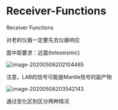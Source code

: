 # Receiver-Functions


Receiver Functions

对老的仪器一定要先去仪器响应

震中距要求：远震(teleseismic)

![image-20200506202104465](/image-20200506202104465.png)

注意，LAB的信号可能是Mantle信号的副产物

![image-20200506203542143](/image-20200506203542143.png)

通过变化区别区分两种情况


